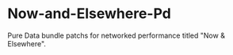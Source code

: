 # Now-and-Elsewhere-Pd
Pure Data bundle patchs for networked performance titled "Now &amp; Elsewhere".
